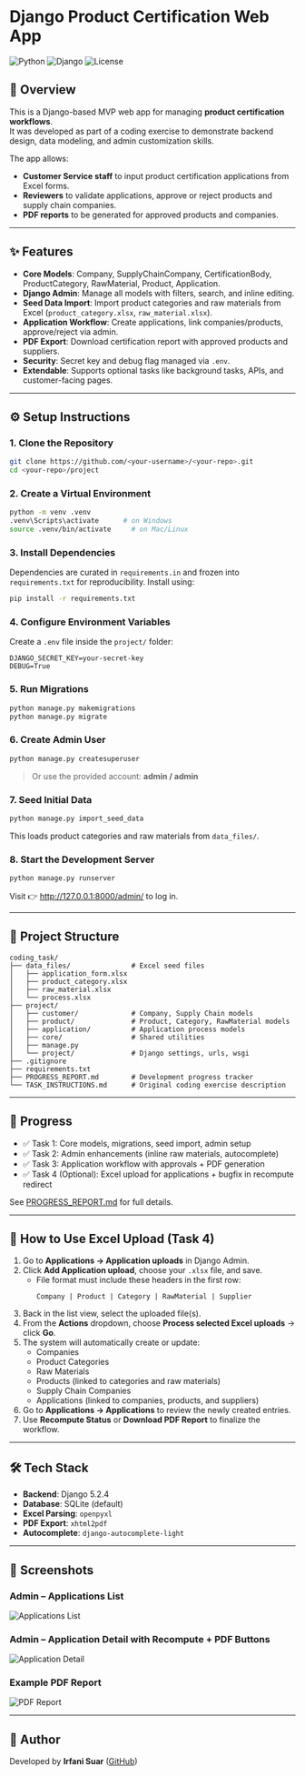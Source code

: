 # Django Product Certification Web App

![Python](https://img.shields.io/badge/python-3.13-blue.svg)
![Django](https://img.shields.io/badge/django-5.2.4-success.svg)
![License](https://img.shields.io/badge/license-MIT-lightgrey.svg)

## 📌 Overview

This is a Django-based MVP web app for managing **product certification workflows**.  
It was developed as part of a coding exercise to demonstrate backend design, data modeling, and admin customization skills.

The app allows:

- **Customer Service staff** to input product certification applications from Excel forms.
- **Reviewers** to validate applications, approve or reject products and supply chain companies.
- **PDF reports** to be generated for approved products and companies.

---

## ✨ Features

- **Core Models**: Company, SupplyChainCompany, CertificationBody, ProductCategory, RawMaterial, Product, Application.
- **Django Admin**: Manage all models with filters, search, and inline editing.
- **Seed Data Import**: Import product categories and raw materials from Excel (`product_category.xlsx`, `raw_material.xlsx`).
- **Application Workflow**: Create applications, link companies/products, approve/reject via admin.
- **PDF Export**: Download certification report with approved products and suppliers.
- **Security**: Secret key and debug flag managed via `.env`.
- **Extendable**: Supports optional tasks like background tasks, APIs, and customer-facing pages.

---

## ⚙️ Setup Instructions

### 1. Clone the Repository

```bash
git clone https://github.com/<your-username>/<your-repo>.git
cd <your-repo>/project
```

### 2. Create a Virtual Environment

```bash
python -m venv .venv
.venv\Scripts\activate      # on Windows
source .venv/bin/activate     # on Mac/Linux
```

### 3. Install Dependencies

Dependencies are curated in `requirements.in` and frozen into `requirements.txt` for reproducibility. Install using:

```bash
pip install -r requirements.txt
```

### 4. Configure Environment Variables

Create a `.env` file inside the `project/` folder:

```env
DJANGO_SECRET_KEY=your-secret-key
DEBUG=True
```

### 5. Run Migrations

```bash
python manage.py makemigrations
python manage.py migrate
```

### 6. Create Admin User

```bash
python manage.py createsuperuser
```

> Or use the provided account: **admin / admin**

### 7. Seed Initial Data

```bash
python manage.py import_seed_data
```

This loads product categories and raw materials from `data_files/`.

### 8. Start the Development Server

```bash
python manage.py runserver
```

Visit 👉 http://127.0.0.1:8000/admin/ to log in.

---

## 📂 Project Structure

```
coding_task/
├── data_files/               # Excel seed files
│   ├── application_form.xlsx
│   ├── product_category.xlsx
│   ├── raw_material.xlsx
│   └── process.xlsx
├── project/
│   ├── customer/             # Company, Supply Chain models
│   ├── product/              # Product, Category, RawMaterial models
│   ├── application/          # Application process models
│   ├── core/                 # Shared utilities
│   ├── manage.py
│   └── project/              # Django settings, urls, wsgi
├── .gitignore
├── requirements.txt
├── PROGRESS_REPORT.md        # Development progress tracker
└── TASK_INSTRUCTIONS.md      # Original coding exercise description
```

---

## 🚀 Progress
- ✅ Task 1: Core models, migrations, seed import, admin setup  
- ✅ Task 2: Admin enhancements (inline raw materials, autocomplete)  
- ✅ Task 3: Application workflow with approvals + PDF generation  
- ✅ Task 4 (Optional): Excel upload for applications + bugfix in recompute redirect  


See [PROGRESS_REPORT.md](PROGRESS_REPORT.md) for full details.

---

## 📑 How to Use Excel Upload (Task 4)

1. Go to **Applications → Application uploads** in Django Admin.  
2. Click **Add Application upload**, choose your `.xlsx` file, and save.  
   - File format must include these headers in the first row:  
     ```
     Company | Product | Category | RawMaterial | Supplier
     ```
3. Back in the list view, select the uploaded file(s).  
4. From the **Actions** dropdown, choose **Process selected Excel uploads** → click **Go**.  
5. The system will automatically create or update:  
   - Companies  
   - Product Categories  
   - Raw Materials  
   - Products (linked to categories and raw materials)  
   - Supply Chain Companies  
   - Applications (linked to companies, products, and suppliers)  
6. Go to **Applications → Applications** to review the newly created entries.  
7. Use **Recompute Status** or **Download PDF Report** to finalize the workflow.

---

## 🛠️ Tech Stack
- **Backend**: Django 5.2.4  
- **Database**: SQLite (default)  
- **Excel Parsing**: `openpyxl`  
- **PDF Export**: `xhtml2pdf`  
- **Autocomplete**: `django-autocomplete-light`

---

## 📸 Screenshots

### Admin – Applications List
![Applications List](docs/applications_list.png)

### Admin – Application Detail with Recompute + PDF Buttons
![Application Detail](docs/application_detail.png)

### Example PDF Report
![PDF Report](docs/pdf_report.png)

---

## 👤 Author
Developed by **Irfani Suar** ([GitHub](https://github.com/isuar))

